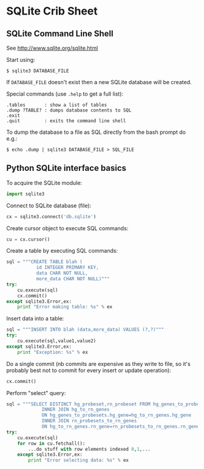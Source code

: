 SQLite Crib Sheet
=================

SQLite Command Line Shell
-------------------------

See <http://www.sqlite.org/sqlite.html>

Start using:

    $ sqlite3 DATABASE_FILE

If `DATABASE_FILE` doesn't exist then a new SQLite database will be created.

Special commands (use `.help` to get a full list):

    .tables       : show a list of tables
    .dump ?TABLE? : dumps database contents to SQL
    .exit
    .quit         : exits the command line shell

To dump the database to a file as SQL directly from the bash prompt do e.g.:

    $ echo .dump | sqlite3 DATABASE_FILE > SQL_FILE

Python SQLite interface basics
------------------------------

To acquire the SQLite module:
```python
import sqlite3
```

Connect to SQLite database (file):
```python
cx = sqlite3.connect('db.sqlite')
```

Create cursor object to execute SQL commands:
```python
cu = cx.cursor()
```

Create a table by executing SQL commands:
```python
sql = """CREATE TABLE blah (
           id INTEGER PRIMARY KEY,
           data CHAR NOT NULL,
           more_data CHAR NOT NULL)"""
try:
    cu.execute(sql)
    cx.commit()
except sqlite3.Error,ex:
    print "Error making table: %s" % ex
```

Insert data into a table:
```python
sql = """INSERT INTO blah (data,more_data) VALUES (?,?)"""
try:
    cu.execute(sql,value1,value2)
except sqlite3.Error,ex:
    print "Exception: %s" % ex
```

Do a single commit (nb commits are expensive as they write to file, so it's probably
best not to commit for every insert or update operation):
```python
cx.commit()
```

Perform "select" query:
```python
sql = """SELECT DISTINCT hg_probeset,rn_probeset FROM hg_genes_to_probesets
             INNER JOIN hg_to_rn_genes
             ON hg_genes_to_probesets.hg_gene=hg_to_rn_genes.hg_gene
             INNER JOIN rn_probesets_to_rn_genes
             ON hg_to_rn_genes.rn_gene=rn_probesets_to_rn_genes.rn_gene"""
try:
    cu.execute(sql)
    for row in cu.fetchall():
        ...do stuff with row elements indexed 0,1,...
    except sqlite3.Error,ex:
        print "Error selecting data: %s" % ex
```
